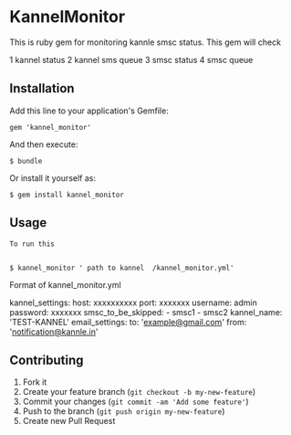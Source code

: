 # KannelMonitor

This is ruby gem for monitoring kannle smsc status. This gem will check

 1 kannel status
 2 kannel sms queue
 3 smsc status
 4 smsc queue



## Installation

Add this line to your application's Gemfile:

    gem 'kannel_monitor'

And then execute:

    $ bundle

Or install it yourself as:

    $ gem install kannel_monitor

## Usage

    To run this


    $ kannel_monitor ' path to kannel  /kannel_monitor.yml'


Format of kannel_monitor.yml


kannel_settings:
   host: xxxxxxxxxx
   port: xxxxxxx
   username: admin
   password: xxxxxxx
   smsc_to_be_skipped:
    - smsc1
    - smsc2
   kannel_name: 'TEST-KANNEL'
email_settings:
   to: 'example@gmail.com'
   from: 'notification@kannle.in'



## Contributing

1. Fork it
2. Create your feature branch (`git checkout -b my-new-feature`)
3. Commit your changes (`git commit -am 'Add some feature'`)
4. Push to the branch (`git push origin my-new-feature`)
5. Create new Pull Request

